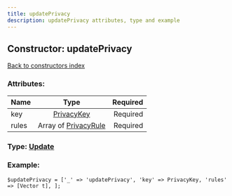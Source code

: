 ```yaml
---
title: updatePrivacy
description: updatePrivacy attributes, type and example
---
```

## Constructor: updatePrivacy  
[Back to constructors index](index.md)



### Attributes:

| Name     |    Type       | Required |
|----------|:-------------:|---------:|
|key|[PrivacyKey](../types/PrivacyKey.md) | Required|
|rules|Array of [PrivacyRule](../types/PrivacyRule.md) | Required|



### Type: [Update](../types/Update.md)


### Example:

```
$updatePrivacy = ['_' => 'updatePrivacy', 'key' => PrivacyKey, 'rules' => [Vector t], ];
```  

